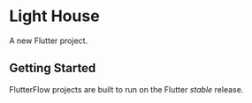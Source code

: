 # Light House 

A new Flutter project.

## Getting Started

FlutterFlow projects are built to run on the Flutter _stable_ release.
